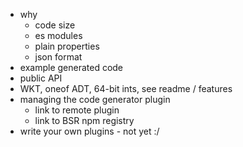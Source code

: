 
- why
  - code size
  - es modules
  - plain properties
  - json format
- example generated code
- public API
- WKT, oneof ADT, 64-bit ints, see readme / features
- managing the code generator plugin
  - link to remote plugin
  - link to BSR npm registry
- write your own plugins - not yet :/

